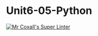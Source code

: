 # Unit6-05-Python
[![Mr Coxall's Super Linter](https://github.com/ICS3U-Programming-NoahS/Unit6-05-Python/workflows/Mr%20Coxall's%20Super%20Linter/badge.svg)](https://github.com/ICS3U-Programming-NoahS/Unit6-05-Python/actions/)
